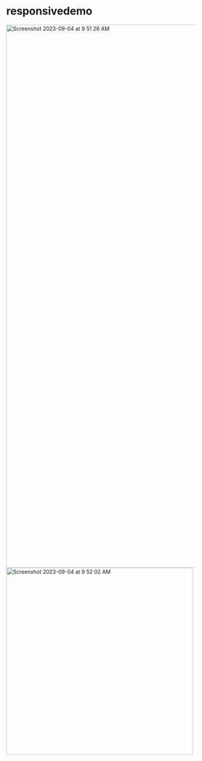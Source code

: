 # responsivedemo
<img width="1440" alt="Screenshot 2023-09-04 at 9 51 26 AM" src="https://github.com/maheoffl/responsivewebsite1/assets/121177974/3fa3ecac-edf1-4057-b18e-abe2dc7dcfbe">
<img width="496" alt="Screenshot 2023-09-04 at 9 52 02 AM" src="https://github.com/maheoffl/responsivewebsite1/assets/121177974/40894b45-5849-479b-8257-2719e3bc6473">
